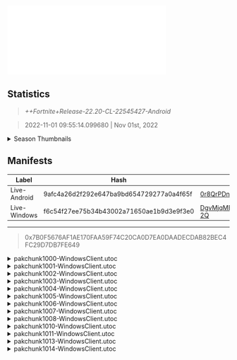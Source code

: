 <div style="pointer-events: none">
  <img style="pointer-events: none" src="https://raw.githubusercontent.com/Tectors/fn-archive/master/.github/source/dependents/gen.22.20.svg" width="360" height="155">
<div>

## Statistics
> *++Fortnite+Release-22.20-CL-22545427-Android*

> 2022-11-01 09:55:14.099680 | Nov 01st, 2022

<details>
  <summary>Season Thumbnails</summary>

  > Seasonal thumbnails are a season's normal ltms and their photos.

  | Name | ID |
  | - | - |
  | [Zero Build - Duos](https://raw.githubusercontent.com/Tectors/fn-archive/master/.github/source/dependents/monthly-rotaton/playlist_nobuildbr_duo_22_20.png) | Playlist_NoBuildBR_Duo |
  | [Solo](https://raw.githubusercontent.com/Tectors/fn-archive/master/.github/source/dependents/monthly-rotaton/playlist_defaultsolo_22_20.png) | Playlist_DefaultSolo |
  | [Zero Build - Trios](https://raw.githubusercontent.com/Tectors/fn-archive/master/.github/source/dependents/monthly-rotaton/playlist_nobuildbr_trio_22_20.png) | Playlist_NoBuildBR_Trio |
  | [Zero Build - Solo](https://raw.githubusercontent.com/Tectors/fn-archive/master/.github/source/dependents/monthly-rotaton/playlist_nobuildbr_solo_22_20.png) | Playlist_NoBuildBR_Solo |
</details>

## Manifests
| Label | Hash | Route |
| - | - | - |
| Live-Android | 9afc4a26d2f292e647ba9bd654729277a0a4f65f | [0r8QrPDnu6lY_UlGikeG0zUyMI5ZVw](https://github.com/Tectors/fn-archive/blob/master/manifests/0r8QrPDnu6lY_UlGikeG0zUyMI5ZVw.manifest) |
| Live-Windows | f6c54f27ee75b34b43002a71650ae1b9d3e9f3e0 | [DgvMjqMEz8KeBdRCJ0i_Biev3Eb-2Q](https://github.com/Tectors/fn-archive/blob/master/manifests/DgvMjqMEz8KeBdRCJ0i_Biev3Eb-2Q.manifest) |

---

> 0x7B0F5676AF1AE170FAA59F74C20CA0D7EA0DAADECDAB82BEC4FC29D7DB7FE649

<details>
  <summary>pakchunk1000-WindowsClient.utoc</summary>

  > FortniteGame/Content/Paks/pakchunk1000-WindowsClient.utoc

  > 0x37CBDF13CB5D57A0FE097FA15443C598EA8CF36A37940DE4FC8FCB8591CE8742

  <img src="https://raw.githubusercontent.com/Tectors/fn-archive/master/.github/source/dependents/referred/Pickaxe_Imitator.svg" width="100"> <img src="https://raw.githubusercontent.com/Tectors/fn-archive/master/.github/source/dependents/referred/LoadingScreen_Fortnitemares_Boss.svg" width="100"> <img src="https://raw.githubusercontent.com/Tectors/fn-archive/master/.github/source/dependents/referred/Character_Imitator.svg" width="100"> <img src="https://raw.githubusercontent.com/Tectors/fn-archive/master/.github/source/dependents/referred/Backpack_Imitator.svg" width="100"> 
</details>

<details>
  <summary>pakchunk1001-WindowsClient.utoc</summary>

  > FortniteGame/Content/Paks/pakchunk1001-WindowsClient.utoc

  > 0x577774E6672E4B8B97301469CBADD32190CBB79860F678D50F44868590EC981C

  <img src="https://raw.githubusercontent.com/Tectors/fn-archive/master/.github/source/dependents/referred/Pickaxe_SaharaMale.svg" width="100"> <img src="https://raw.githubusercontent.com/Tectors/fn-archive/master/.github/source/dependents/referred/LoadingScreen_Sahara.svg" width="100"> <img src="https://raw.githubusercontent.com/Tectors/fn-archive/master/.github/source/dependents/referred/EID_Sahara.svg" width="100"> <img src="https://raw.githubusercontent.com/Tectors/fn-archive/master/.github/source/dependents/referred/Character_Sahara.svg" width="100"> <img src="https://raw.githubusercontent.com/Tectors/fn-archive/master/.github/source/dependents/referred/Backpack_Sahara.svg" width="100"> 
</details>

<details>
  <summary>pakchunk1002-WindowsClient.utoc</summary>

  > FortniteGame/Content/Paks/pakchunk1002-WindowsClient.utoc

  > 0x97D101E70FE08BF2838EEB7823393763830F2DA1CFE556D5EA23D8B10C6C0745

  <img src="https://raw.githubusercontent.com/Tectors/fn-archive/master/.github/source/dependents/referred/LoadingScreen_Spectacle.svg" width="100"> 
</details>

<details>
  <summary>pakchunk1003-WindowsClient.utoc</summary>

  > FortniteGame/Content/Paks/pakchunk1003-WindowsClient.utoc

  > 0x320141A30E3C3FC0FA13AC29CC0BBA5A4D38CB9658B18959D15F452B78484013

  <img src="https://raw.githubusercontent.com/Tectors/fn-archive/master/.github/source/dependents/referred/EID_Alliteration.svg" width="100"> 
</details>

<details>
  <summary>pakchunk1004-WindowsClient.utoc</summary>

  > FortniteGame/Content/Paks/pakchunk1004-WindowsClient.utoc

  > 0x56AD6875FFB10B1A76FD606CB0764FBD453223D6B2EF5795B2ECA8CFFCFDCDD9

  <img src="https://raw.githubusercontent.com/Tectors/fn-archive/master/.github/source/dependents/referred/EID_Spooky.svg" width="100"> 
</details>

<details>
  <summary>pakchunk1005-WindowsClient.utoc</summary>

  > FortniteGame/Content/Paks/pakchunk1005-WindowsClient.utoc

  > 0x9000F6F3020EEB5DC546D83971F1B3FA36F439F79DDA5DCDA275464A67AA0805

  <img src="https://raw.githubusercontent.com/Tectors/fn-archive/master/.github/source/dependents/referred/SPID_431_SoundwaveSeriesAN.svg" width="100"> <img src="https://raw.githubusercontent.com/Tectors/fn-archive/master/.github/source/dependents/referred/LSID_463_SoundwaveSeriesAN.svg" width="100"> 
</details>

<details>
  <summary>pakchunk1006-WindowsClient.utoc</summary>

  > FortniteGame/Content/Paks/pakchunk1006-WindowsClient.utoc

  > 0xE851A6EFF448024AB69D892C97E764B93BC14B3826CFF0F13D0E22B24301C27B

  <img src="https://raw.githubusercontent.com/Tectors/fn-archive/master/.github/source/dependents/referred/EID_Coping.svg" width="100"> 
</details>

<details>
  <summary>pakchunk1007-WindowsClient.utoc</summary>

  > FortniteGame/Content/Paks/pakchunk1007-WindowsClient.utoc

  > 0xBDF2191419A649682FCD20C6FE5ECDD04188AC0359A54280ECE7EAA3E9F87C18

  <img src="https://raw.githubusercontent.com/Tectors/fn-archive/master/.github/source/dependents/referred/Pickaxe_MercurialStorm.svg" width="100"> <img src="https://raw.githubusercontent.com/Tectors/fn-archive/master/.github/source/dependents/referred/LoadingScreen_MercurialStorm.svg" width="100"> <img src="https://raw.githubusercontent.com/Tectors/fn-archive/master/.github/source/dependents/referred/EID_MercurialStorm.svg" width="100"> <img src="https://raw.githubusercontent.com/Tectors/fn-archive/master/.github/source/dependents/referred/Character_MercurialStorm.svg" width="100"> <img src="https://raw.githubusercontent.com/Tectors/fn-archive/master/.github/source/dependents/referred/Backpack_MercurialStorm.svg" width="100"> 
</details>

<details>
  <summary>pakchunk1008-WindowsClient.utoc</summary>

  > FortniteGame/Content/Paks/pakchunk1008-WindowsClient.utoc

  > 0xDEEF44DAF033B84DD597CB0E1B88F35F6462880F86172BA438B78E6A454E7F72

  <img src="https://raw.githubusercontent.com/Tectors/fn-archive/master/.github/source/dependents/referred/Wrap_Despair.svg" width="100"> <img src="https://raw.githubusercontent.com/Tectors/fn-archive/master/.github/source/dependents/referred/Pickaxe_Despair.svg" width="100"> <img src="https://raw.githubusercontent.com/Tectors/fn-archive/master/.github/source/dependents/referred/LoadingScreen_Despair.svg" width="100"> <img src="https://raw.githubusercontent.com/Tectors/fn-archive/master/.github/source/dependents/referred/Character_Despair.svg" width="100"> <img src="https://raw.githubusercontent.com/Tectors/fn-archive/master/.github/source/dependents/referred/Backpack_Despair.svg" width="100"> 
</details>

<details>
  <summary>pakchunk1010-WindowsClient.utoc</summary>

  > FortniteGame/Content/Paks/pakchunk1010-WindowsClient.utoc

  > 0xE4C35AB3D2416E3F742EAABA45C7F25041379598DF5D98620F39FF14270B8926

  <img src="https://raw.githubusercontent.com/Tectors/fn-archive/master/.github/source/dependents/referred/EID_FlipIt.svg" width="100"> 
</details>

<details>
  <summary>pakchunk1011-WindowsClient.utoc</summary>

  > FortniteGame/Content/Paks/pakchunk1011-WindowsClient.utoc

  > 0x2728539A3267A2C4262DE18C417842B6497F6AE5FE99D7B93F5D4CB1613022AC

  <img src="https://raw.githubusercontent.com/Tectors/fn-archive/master/.github/source/dependents/referred/Wrap_DarkAzeala.svg" width="100"> <img src="https://raw.githubusercontent.com/Tectors/fn-archive/master/.github/source/dependents/referred/Pickaxe_DarkAzalea.svg" width="100"> <img src="https://raw.githubusercontent.com/Tectors/fn-archive/master/.github/source/dependents/referred/Character_DarkAzalea.svg" width="100"> <img src="https://raw.githubusercontent.com/Tectors/fn-archive/master/.github/source/dependents/referred/Backpack_DarkAzalea.svg" width="100"> 
</details>

<details>
  <summary>pakchunk1013-WindowsClient.utoc</summary>

  > FortniteGame/Content/Paks/pakchunk1013-WindowsClient.utoc

  > 0xC3F44D6351B55B89FAC1915F6546AA6BB32F132C573D4E36651CA943E51C3556

  <img src="https://raw.githubusercontent.com/Tectors/fn-archive/master/.github/source/dependents/referred/Character_Billy.svg" width="100"> 
</details>

<details>
  <summary>pakchunk1014-WindowsClient.utoc</summary>

  > FortniteGame/Content/Paks/pakchunk1014-WindowsClient.utoc

  > 0x10F53A7142E3CFADEF88C99D8ED470CBA4DA816A20CDE567557E67B1AFE578BC

  <img src="https://raw.githubusercontent.com/Tectors/fn-archive/master/.github/source/dependents/referred/EID_Punctual.svg" width="100"> 
</details>

